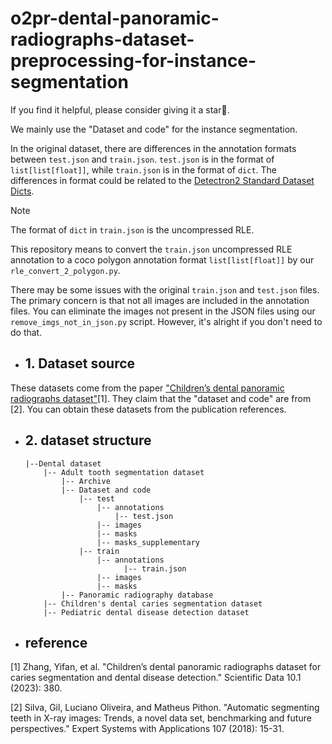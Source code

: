# o2pr-dental-panoramic-radiographs-dataset-preprocessing-for-instance-segmentation

If you find it helpful, please consider giving it a star🌟.

We mainly use the "Dataset and code" for the instance segmentation. 

In the original dataset, there are differences in the annotation formats between `test.json` and `train.json`. `test.json` is in the format of `list[list[float]]`, while `train.json` is in the format of `dict`.
The differences in format could be related to the [Detectron2 Standard Dataset Dicts](https://detectron2.readthedocs.io/en/latest/tutorials/datasets.html#standard-dataset-dicts).
>[!NOTE]
>The format of `dict` in `train.json` is the uncompressed RLE.

This repository means to convert the `train.json` uncompressed RLE annotation to a coco polygon annotation format `list[list[float]]` by our `rle_convert_2_polygon.py`.

There may be some issues with the original `train.json` and `test.json` files. The primary concern is that not all images are included in the annotation files.
You can eliminate the images not present in the JSON files using our `remove_imgs_not_in_json.py` script. However, it's alright if you don't need to do that.



- ## 1. Dataset source
These datasets come from the paper ["Children’s dental panoramic radiographs dataset"](https://www.nature.com/articles/s41597-023-02237-5)[1]. They claim that the "dataset and code" are from [2].
You can obtain these datasets from the publication references.
- ## 2. dataset structure
  ```
  |--Dental dataset
      |-- Adult tooth segmentation dataset
          |-- Archive
          |-- Dataset and code
              |-- test
                  |-- annotations
                      |-- test.json
                  |-- images
                  |-- masks
                  |-- masks_supplementary
              |-- train
                  |-- annotations
                        |-- train.json
                  |-- images
                  |-- masks
          |-- Panoramic radiography database
      |-- Children's dental caries segmentation dataset
      |-- Pediatric dental disease detection dataset

  ```

- ## reference
[1] Zhang, Yifan, et al. "Children’s dental panoramic radiographs dataset for caries segmentation and dental disease detection." Scientific Data 10.1 (2023): 380.

[2] Silva, Gil, Luciano Oliveira, and Matheus Pithon. "Automatic segmenting teeth in X-ray images: Trends, a novel data set, benchmarking and future perspectives." Expert Systems with Applications 107 (2018): 15-31.
